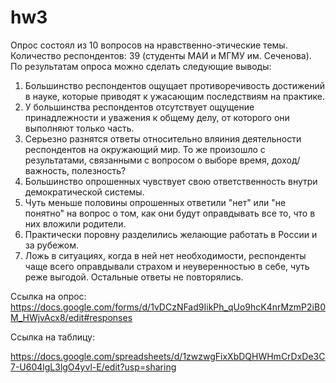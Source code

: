 # hw3
Опрос состоял из 10 вопросов на нравственно-этические темы. Количество респондентов: 39 (студенты МАИ и МГМУ им. Сеченова). 
По результатам опроса можно сделать следующие выводы: 
1) Большинство респондентов ощущает противоречивость достижений в науке, которые приводят к ужасающим последствиям на практике. 
2) У большинства респондентов отсутствует ощущение принадлежности и уважения к общему делу, от которого они выполняют только часть. 
3) Серьезно разнятся ответы относительно вляиния деятельности респондентов на окружающий мир. То же произошло с результатами, связанными с вопросом о выборе время, доход/важность, полезность?
4) Большинство опрошенных чувствует свою ответственность внутри демократической системы. 
5) Чуть меньше половины опрошенных ответили "нет" или "не понятно" на вопрос о том, как они будут оправдывать все то, что в них вложили родители. 
6) Практически поровну разделились желающие работать в России и за рубежом. 
7) Ложь в ситуациях, когда в ней нет необходимости, респонденты чаще всего оправдывали страхом и неуверенностью в себе, чуть реже выгодой. Остальные ответы не повторялись. 


Ссылка на опрос: 
<https://docs.google.com/forms/d/1vDCzNFad9IikPh_qUo9hcK4nrMzmP2iB0M_HWjvAcx8/edit#responses>

Ссылка на таблицу:

<https://docs.google.com/spreadsheets/d/1zwzwgFixXbDQHWHmCrDxDe3C7-U604lgL3lgO4yvl-E/edit?usp=sharing>


